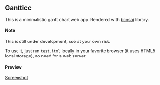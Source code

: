 ## Gantticc

This is a minimalistic gantt chart web app. Rendered with [bonsai](http://bonsaijs.org/) library.

#### Note

This is still under development, use at your own risk.

To use it, just run `test.html` locally in your favorite browser (it uses HTML5 local storage), no need for a web server.

#### Preview

[Screenshot](http://pbrd.co/Vf0tvm)